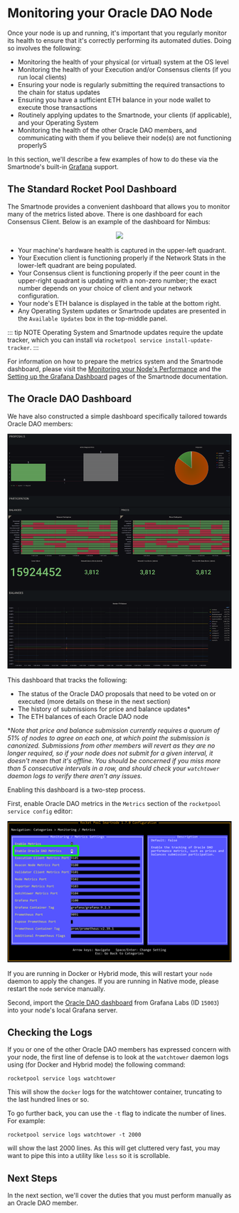 # Monitoring your Oracle DAO Node

Once your node is up and running, it's important that you regularly monitor its health to ensure that it's correctly performing its automated duties.
Doing so involves the following:

- Monitoring the health of your physical (or virtual) system at the OS level
- Monitoring the health of your Execution and/or Consensus clients (if you run local clients)
- Ensuring your node is regularly submitting the required transactions to the chain for status updates
- Ensuring you have a sufficient ETH balance in your node wallet to execute those transactions
- Routinely applying updates to the Smartnode, your clients (if applicable), and your Operating System
- Monitoring the health of the other Oracle DAO members, and communicating with them if you believe their node(s) are not functioning properlyS

In this section, we'll describe a few examples of how to do these via the Smartnode's built-in [Grafana](https://grafana.com/) support.


## The Standard Rocket Pool Dashboard

The Smartnode provides a convenient dashboard that allows you to monitor many of the metrics listed above.
There is one dashboard for each Consensus Client.
Below is an example of the dashboard for Nimbus:

<center>

![](../node/images/nimbus-dashboard.png)

</center>

- Your machine's hardware health is captured in the upper-left quadrant.
- Your Execution client is functioning properly if the Network Stats in the lower-left quadrant are being populated.
- Your Consensus client is functioning properly if the peer count in the upper-right quadrant is updating with a non-zero number; the exact number depends on your choice of client and your network configuration.
- Your node's ETH balance is displayed in the table at the bottom right.
- Any Operating System updates or Smartnode updates are presented in the `Available Updates` box in the top-middle panel.

::: tip NOTE
Operating System and Smartnode updates require the update tracker, which you can install via `rocketpool service install-update-tracker`.
:::

For information on how to prepare the metrics system and the Smartnode dashboard, please visit the [Monitoring your Node's Performance](../node/performance.md) and the [Setting up the Grafana Dashboard](../node/grafana.md) pages of the Smartnode documentation.


## The Oracle DAO Dashboard

We have also constructed a simple dashboard specifically tailored towards Oracle DAO members:

<center>

![](../odao/images/odao-dashboard.png)

</center>

This dashboard that tracks the following:

- The status of the Oracle DAO proposals that need to be voted on or executed (more details on these in the next section)
- The history of submissions for price and balance updates*
- The ETH balances of each Oracle DAO node

**Note that price and balance submission currently requires a quorum of 51% of nodes to agree on each one, at which point the submission is canonized. Submissions from other members will revert as they are no longer required, so if your node does not submit for a given interval, it doesn't mean that it's offline. You should be concerned if you miss more than 5 consecutive intervals in a row, and should check your `watchtower` daemon logs to verify there aren't any issues.*

Enabling this dashboard is a two-step process.

First, enable Oracle DAO metrics in the `Metrics` section of the `rocketpool service config` editor:

<center>

![](../odao/images/tui-odao-metrics.png)

</center>

If you are running in Docker or Hybrid mode, this will restart your `node` daemon to apply the changes.
If you are running in Native mode, please restart the `node` service manually.

Second, import the [Oracle DAO dashboard](https://grafana.com/grafana/dashboards/15003-odao-member-dashboard/) from Grafana Labs (ID `15003`) into your node's local Grafana server.


## Checking the Logs

If you or one of the other Oracle DAO members has expressed concern with your node, the first line of defense is to look at the `watchtower` daemon logs using (for Docker and Hybrid mode) the following command:

```
rocketpool service logs watchtower
```

This will show the `docker` logs for the watchtower container, truncating to the last hundred lines or so.

To go further back, you can use the `-t` flag to indicate the number of lines.
For example:

```
rocketpool service logs watchtower -t 2000
```

will show the last 2000 lines.
As this will get cluttered very fast, you may want to pipe this into a utility like `less` so it is scrollable.


## Next Steps

In the next section, we'll cover the duties that you must perform manually as an Oracle DAO member.